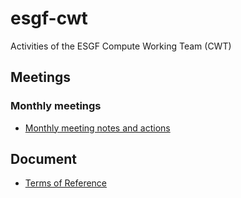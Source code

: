 # esgf-cwt
Activities of the ESGF Compute Working Team (CWT)

## Meetings

### Monthly meetings

- [Monthly meeting notes and actions](https://github.com/ESGF/esgf-cwt/blob/main/meetings/monthly)

## Document

- [Terms of Reference](https://github.com/ESGF/esgf-cwt/raw/main/documents/esgf-cwt-tor-2022-12-12.pdf)
